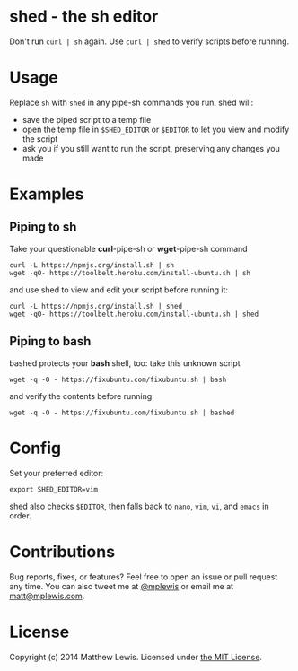 # shed - the sh editor

Don't run `curl | sh` again. Use `curl | shed` to verify scripts before running.

# Usage

Replace `sh` with `shed` in any pipe-sh commands you run. shed will:

* save the piped script to a temp file
* open the temp file in `$SHED_EDITOR` or `$EDITOR` to let you view and modify the script
* ask you if you still want to run the script, preserving any changes you made

# Examples

## Piping to sh

Take your questionable **curl**-pipe-sh or **wget**-pipe-sh command

```shell
curl -L https://npmjs.org/install.sh | sh
wget -qO- https://toolbelt.heroku.com/install-ubuntu.sh | sh
```

and use shed to view and edit your script before running it:

```shell
curl -L https://npmjs.org/install.sh | shed
wget -qO- https://toolbelt.heroku.com/install-ubuntu.sh | shed
```

## Piping to bash

bashed protects your **bash** shell, too: take this unknown script

```shell
wget -q -O - https://fixubuntu.com/fixubuntu.sh | bash
```

and verify the contents before running:

```shell
wget -q -O - https://fixubuntu.com/fixubuntu.sh | bashed
```

# Config

Set your preferred editor:

```
export SHED_EDITOR=vim
```

shed also checks `$EDITOR`, then falls back to `nano`, `vim`, `vi`, and `emacs` in order.

# Contributions

Bug reports, fixes, or features? Feel free to open an issue or pull request any time. You can also tweet me at [@mplewis](http://twitter.com/mplewis) or email me at [matt@mplewis.com](mailto:matt@mplewis.com).

# License

Copyright (c) 2014 Matthew Lewis. Licensed under [the MIT License](http://opensource.org/licenses/MIT).
